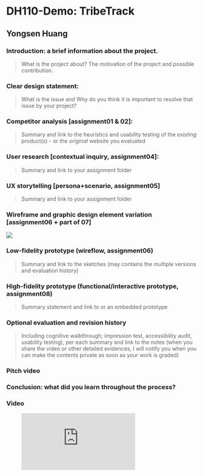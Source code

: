 # DH110-Demo: TribeTrack
## Yongsen Huang

### Introduction: a brief information about the project. 
> What is the project about? The motivation of the project and possible contribution.
### Clear design statement: 
> What is the issue and Why do you think it is important to resolve that issue by your project? 
### Competitor analysis [assignment01 & 02]:
> Summary and link to the heuristics and usability testing of the *existing* product(s) - or the *original* website you evaluated
### User research [contextual inquiry, assignment04]:
> Summary and link to your assignment folder
### UX storytelling [persona+scenario, assignment05]
> Summary and link to your assignment folder

### Wireframe and graphic design element variation [assignment06 + part of 07]
<img src=”https://github.com/Mori-sam/dh110-a7-highfidelity/blob/main/wireflow.png” height=”300px”>

### Low-fidelity prototype (wireflow, assignment06)
> Summary and link to the sketches (may contains the multiple versions and evaluation history)

### High-fidelity prototype (functional/interactive prototype, assignment08)
> Summary statement and link to or an embedded prototype
### Optional evaluation and revision history 
> Including cognitive walkthrough; impression test, accessibility audit, usability testing), per each summary and link to the notes (when you share the video or other detailed evidences, I will notify you when you can make the contents private as soon as your work is graded)
### Pitch video 
### Conclusion: what did you learn throughout the process?

### Video
<figure class="video_container">
  <iframe src="https://www.youtube.com/embed/IboyHfL2jno" frameborder="0" allowfullscreen="true"> </iframe>
</figure>
